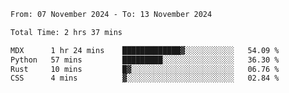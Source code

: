 <!--START_SECTION:waka-->

```txt
From: 07 November 2024 - To: 13 November 2024

Total Time: 2 hrs 37 mins

MDX      1 hr 24 mins    █████████████▓░░░░░░░░░░░   54.09 %
Python   57 mins         █████████░░░░░░░░░░░░░░░░   36.30 %
Rust     10 mins         █▓░░░░░░░░░░░░░░░░░░░░░░░   06.76 %
CSS      4 mins          ▓░░░░░░░░░░░░░░░░░░░░░░░░   02.84 %
```

<!--END_SECTION:waka-->
